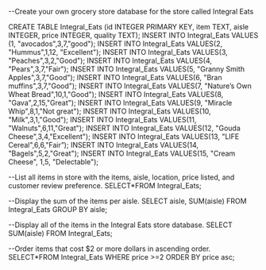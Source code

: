 --Create your own grocery store database for the store called Integral Eats

CREATE TABLE Integral_Eats (id INTEGER PRIMARY KEY, item TEXT, aisle INTEGER, price INTEGER, quality TEXT);
INSERT INTO Integral_Eats VALUES
 (1, "avocados",3,7,"good");
INSERT INTO Integral_Eats VALUES(2, "Hummus",1,12, "Excellent");
INSERT INTO Integral_Eats VALUES(3, "Peaches",3,2,"Good");
INSERT INTO Integral_Eats VALUES(4, "Pears",3,7,"Fair");
INSERT INTO Integral_Eats VALUES(5, "Granny Smith Apples",3,7,"Good");
INSERT INTO Integral_Eats VALUES(6, "Bran muffins",3,7,"Good");
INSERT INTO Integral_Eats VALUES(7, "Nature’s Own Wheat Bread",10,1,"Good");
INSERT INTO Integral_Eats VALUES(8, "Gava",2,15,"Great");
INSERT INTO Integral_Eats VALUES(9, "Miracle Whip",8,1,"Not great");
INSERT INTO Integral_Eats VALUES(10, "Milk",3,1,"Good");
INSERT INTO Integral_Eats VALUES(11, "Walnuts",6,11,"Great");
INSERT INTO Integral_Eats VALUES(12, "Gouda Cheese",3,4,"Excellent");
INSERT INTO Integral_Eats VALUES(13, "LIFE Cereal",6,6,"Fair”);
INSERT INTO Integral_Eats VALUES(14, "Bagels",5,2,"Great");
INSERT INTO Integral_Eats VALUES(15, "Cream Cheese", 1,5, "Delectable");

--List all items in store with the items, aisle, location, price listed, and customer review preference. 
SELECT*FROM Integral_Eats;

--Display the sum of the items per aisle.
SELECT aisle, SUM(aisle) FROM Integral_Eats GROUP BY aisle;

--Display all of the items in the Integral Eats store database.
SELECT SUM(aisle) FROM Integral_Eats;

--Order items that cost $2 or more dollars in ascending order.
SELECT*FROM Integral_Eats WHERE price >=2 ORDER BY price asc;

